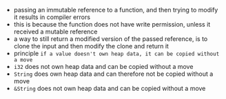 - passing an immutable reference to a function, and then trying to modify it results in compiler errors
- this is because the function does not have write permission, unless it received a mutable reference
- a way to still return a modified version of the passed reference, is to clone the input and then modify the clone and return it
- principle `if a value doesn't own heap data, it can be copied without a move`
- `i32` does not own heap data and can be copied without a move
- `String` does own heap data and can therefore not be copied without a move
- `&String` does not own heap data and can be copied without a move
